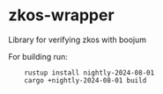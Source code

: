 # zkos-wrapper
Library for verifying zkos with boojum

For building run:
```
    rustup install nightly-2024-08-01
    cargo +nightly-2024-08-01 build 
```

